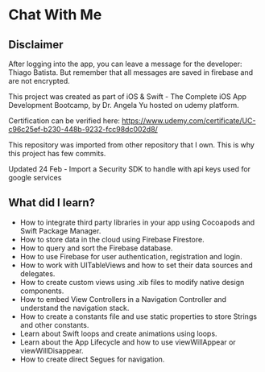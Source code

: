# Chat With Me

## Disclaimer

After logging into the app, you can leave a message for the developer: Thiago Batista. But remember that all messages are saved in firebase and are not encrypted.

This project was created as part of iOS & Swift - The Complete iOS App Development Bootcamp, by Dr. Angela Yu hosted on udemy platform. 

Certification can be verified here: https://www.udemy.com/certificate/UC-c96c25ef-b230-448b-9232-fcc98dc002d8/


This repository was imported from other repository that I own. This is why this project has few commits.

Updated 24 Feb - Import a Security SDK to handle with api keys used for google services

## What did I learn?

* How to integrate third party libraries in your app using Cocoapods and Swift Package Manager.
* How to store data in the cloud using Firebase Firestore.
* How to query and sort the Firebase database.
* How to use Firebase for user authentication, registration and login.
* How to work with UITableViews and how to set their data sources and delegates.
* How to create custom views using .xib files to modify native design components.
* How to embed View Controllers in a Navigation Controller and understand the navigation stack.
* How to create a constants file and use static properties to store Strings and other constants.
* Learn about Swift loops and create animations using loops.
* Learn about the App Lifecycle and how to use viewWillAppear or viewWillDisappear.
* How to create direct Segues for navigation.
